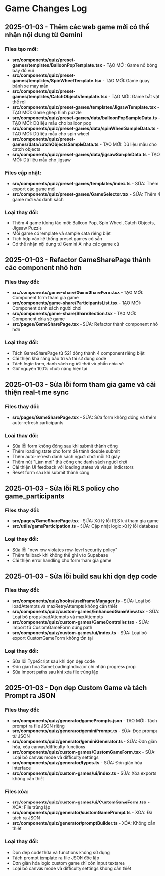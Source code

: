 
# Game Changes Log

## 2025-01-03 - Thêm các web game mới có thể nhận nội dung từ Gemini

### Files tạo mới:
- **src/components/quiz/preset-games/templates/BalloonPopTemplate.tsx** - TẠO MỚI: Game nổ bóng bay đố vui
- **src/components/quiz/preset-games/templates/SpinWheelTemplate.tsx** - TẠO MỚI: Game quay bánh xe may mắn
- **src/components/quiz/preset-games/templates/CatchObjectsTemplate.tsx** - TẠO MỚI: Game bắt vật thể rơi
- **src/components/quiz/preset-games/templates/JigsawTemplate.tsx** - TẠO MỚI: Game ghép hình puzzle
- **src/components/quiz/preset-games/data/balloonPopSampleData.ts** - TẠO MỚI: Dữ liệu mẫu cho balloon pop
- **src/components/quiz/preset-games/data/spinWheelSampleData.ts** - TẠO MỚI: Dữ liệu mẫu cho spin wheel
- **src/components/quiz/preset-games/data/catchObjectsSampleData.ts** - TẠO MỚI: Dữ liệu mẫu cho catch objects
- **src/components/quiz/preset-games/data/jigsawSampleData.ts** - TẠO MỚI: Dữ liệu mẫu cho jigsaw

### Files cập nhật:
- **src/components/quiz/preset-games/templates/index.ts** - SỬA: Thêm export các game mới
- **src/components/quiz/preset-games/GameSelector.tsx** - SỬA: Thêm 4 game mới vào danh sách

### Loại thay đổi:
- Thêm 4 game tương tác mới: Balloon Pop, Spin Wheel, Catch Objects, Jigsaw Puzzle
- Mỗi game có template và sample data riêng biệt
- Tích hợp vào hệ thống preset games có sẵn
- Có thể nhận nội dung từ Gemini AI như các game cũ

## 2025-01-03 - Refactor GameSharePage thành các component nhỏ hơn

### Files thay đổi:
- **src/components/game-share/GameShareForm.tsx** - TẠO MỚI: Component form tham gia game
- **src/components/game-share/ParticipantsList.tsx** - TẠO MỚI: Component danh sách người chơi 
- **src/components/game-share/ShareSection.tsx** - TẠO MỚI: Component chia sẻ game
- **src/pages/GameSharePage.tsx** - SỬA: Refactor thành component nhỏ hơn

### Loại thay đổi:
- Tách GameSharePage từ 521 dòng thành 4 component riêng biệt
- Cải thiện khả năng bảo trì và tái sử dụng code
- Tách logic form, danh sách người chơi và phần chia sẻ
- Giữ nguyên 100% chức năng hiện tại

## 2025-01-03 - Sửa lỗi form tham gia game và cải thiện real-time sync

### Files thay đổi:
- **src/pages/GameSharePage.tsx** - SỬA: Sửa form không đóng và thêm auto-refresh participants

### Loại thay đổi:
- Sửa lỗi form không đóng sau khi submit thành công
- Thêm loading state cho form để tránh double submit
- Thêm auto-refresh danh sách người chơi mỗi 10 giây
- Thêm nút "Làm mới" thủ công cho danh sách người chơi
- Cải thiện UI feedback với loading states và visual indicators
- Reset form sau khi submit thành công

## 2025-01-03 - Sửa lỗi RLS policy cho game_participants

### Files thay đổi:
- **src/pages/GameSharePage.tsx** - SỬA: Xử lý lỗi RLS khi tham gia game
- **src/utils/gameParticipation.ts** - SỬA: Cập nhật logic xử lý lỗi database

### Loại thay đổi:
- Sửa lỗi "new row violates row-level security policy" 
- Thêm fallback khi không thể ghi vào Supabase
- Cải thiện error handling cho form tham gia game

## 2025-01-03 - Sửa lỗi build sau khi dọn dẹp code

### Files thay đổi:
- **src/components/quiz/hooks/useIframeManager.ts** - SỬA: Loại bỏ loadAttempts và maxRetryAttempts không cần thiết
- **src/components/quiz/custom-games/EnhancedGameView.tsx** - SỬA: Loại bỏ props loadAttempts và maxAttempts
- **src/components/quiz/custom-games/GameController.tsx** - SỬA: Import từ CustomGameForm đúng path
- **src/components/quiz/custom-games/ui/index.ts** - SỬA: Loại bỏ export CustomGameForm không tồn tại

### Loại thay đổi:
- Sửa lỗi TypeScript sau khi dọn dẹp code
- Đơn giản hóa GameLoadingIndicator chỉ nhận progress prop
- Sửa import paths sau khi xóa file trùng lặp

## 2025-01-03 - Dọn dẹp Custom Game và tách Prompt ra JSON

### Files thay đổi:
- **src/components/quiz/generator/gamePrompts.json** - TẠO MỚI: Tách prompt ra file JSON riêng
- **src/components/quiz/generator/geminiPrompt.ts** - SỬA: Đọc prompt từ JSON
- **src/components/quiz/generator/geminiGenerator.ts** - SỬA: Đơn giản hóa, xóa canvas/difficulty functions
- **src/components/quiz/custom-games/CustomGameForm.tsx** - SỬA: Loại bỏ canvas mode và difficulty settings
- **src/components/quiz/generator/types.ts** - SỬA: Đơn giản hóa interface
- **src/components/quiz/custom-games/ui/index.ts** - SỬA: Xóa exports không cần thiết

### Files xóa:
- **src/components/quiz/custom-games/ui/CustomGameForm.tsx** - XÓA: File trùng lặp
- **src/components/quiz/generator/customGamePrompt.ts** - XÓA: Đã tách ra JSON
- **src/components/quiz/generator/promptBuilder.ts** - XÓA: Không cần thiết

### Loại thay đổi:
- Dọn dẹp code thừa và functions không sử dụng
- Tách prompt template ra file JSON độc lập
- Đơn giản hóa logic custom game chỉ còn input textarea
- Loại bỏ canvas mode và difficulty settings không cần thiết
